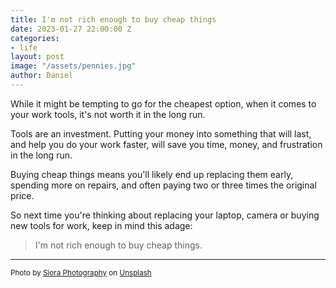 ```yaml
---
title: I'm not rich enough to buy cheap things
date: 2023-01-27 22:00:00 Z
categories:
- life
layout: post
image: "/assets/pennies.jpg"
author: Daniel
---
```


While it might be tempting to go for the cheapest option, when it comes to your work tools, it's not worth it in the long run. 

Tools are an investment. Putting your money into something that will last, and help you do your work faster, will save you time, money, and frustration in the long run.

Buying cheap things means you'll likely end up replacing them early, spending more on repairs, and often paying two or three times the original price.

So next time you're thinking about replacing your laptop, camera or buying new tools for work, keep in mind this adage:

> I'm not rich enough to buy cheap things.


---
<sup>Photo by <a href="https://unsplash.com/@siora18?utm_source=unsplash&utm_medium=referral&utm_content=creditCopyText">Siora Photography</a> on <a href="https://unsplash.com/photos/kY6HbkiauSc?utm_source=unsplash&utm_medium=referral&utm_content=creditCopyText">Unsplash</a></sup>
  